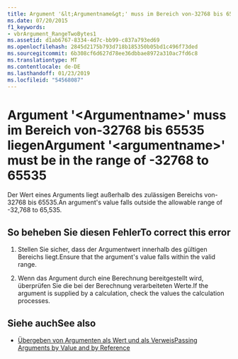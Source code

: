 ```yaml
---
title: Argument '&lt;Argumentname&gt;' muss im Bereich von-32768 bis 65535 liegen
ms.date: 07/20/2015
f1_keywords:
- vbrArgument_RangeTwoBytes1
ms.assetid: d1ab6767-8334-4d7c-bb99-c837a793ed69
ms.openlocfilehash: 2845d2175b793d718b185350b05bd1c496f73ded
ms.sourcegitcommit: 6b308cf6d627d78ee36dbbae8972a310ac7fd6c8
ms.translationtype: MT
ms.contentlocale: de-DE
ms.lasthandoff: 01/23/2019
ms.locfileid: "54568087"
---
```

# <a name="argument-ltargumentnamegt-must-be-in-the-range-of--32768-to-65535"></a><span data-ttu-id="2cf46-102">Argument '&lt;Argumentname&gt;' muss im Bereich von-32768 bis 65535 liegen</span><span class="sxs-lookup"><span data-stu-id="2cf46-102">Argument '&lt;argumentname&gt;' must be in the range of -32768 to 65535</span></span>
<span data-ttu-id="2cf46-103">Der Wert eines Arguments liegt außerhalb des zulässigen Bereichs von-32768 bis 65535.</span><span class="sxs-lookup"><span data-stu-id="2cf46-103">An argument's value falls outside the allowable range of -32,768 to 65,535.</span></span>  
  
## <a name="to-correct-this-error"></a><span data-ttu-id="2cf46-104">So beheben Sie diesen Fehler</span><span class="sxs-lookup"><span data-stu-id="2cf46-104">To correct this error</span></span>  
  
1.  <span data-ttu-id="2cf46-105">Stellen Sie sicher, dass der Argumentwert innerhalb des gültigen Bereichs liegt.</span><span class="sxs-lookup"><span data-stu-id="2cf46-105">Ensure that the argument's value falls within the valid range.</span></span>  
  
2.  <span data-ttu-id="2cf46-106">Wenn das Argument durch eine Berechnung bereitgestellt wird, überprüfen Sie die bei der Berechnung verarbeiteten Werte.</span><span class="sxs-lookup"><span data-stu-id="2cf46-106">If the argument is supplied by a calculation, check the values the calculation processes.</span></span>  
  
## <a name="see-also"></a><span data-ttu-id="2cf46-107">Siehe auch</span><span class="sxs-lookup"><span data-stu-id="2cf46-107">See also</span></span>
- [<span data-ttu-id="2cf46-108">Übergeben von Argumenten als Wert und als Verweis</span><span class="sxs-lookup"><span data-stu-id="2cf46-108">Passing Arguments by Value and by Reference</span></span>](../../visual-basic/programming-guide/language-features/procedures/passing-arguments-by-value-and-by-reference.md)

